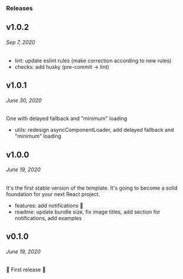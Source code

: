 ### Releases

## v1.0.2
###### *Sep 7, 2020*

- lint: update eslint rules (make correction according to new rules)
- checks: add husky (pre-commit -> lint)

## v1.0.1
###### *June 30, 2020*

One with delayed fallback and "minimum" loading

- utils: redesign asyncComponentLoader, add delayed fallback and "minimum" loading

## v1.0.0
###### *June 19, 2020*

It's the first stable version of the template. It's going to become a solid foundation for your next React project.

- features: add notifications 🎉
- readme: update bundle size, fix image titles, add section for notifications, add examples

## v0.1.0
###### *June 19, 2020*

🎉 First release 🎉
